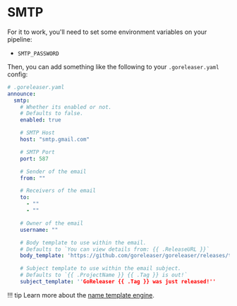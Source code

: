 # SMTP

For it to work, you'll need to set some environment variables on your pipeline:

- `SMTP_PASSWORD`

Then, you can add something like the following to your `.goreleaser.yaml` config:

```yaml
# .goreleaser.yaml
announce:
  smtp:
    # Whether its enabled or not.
    # Defaults to false.
    enabled: true

    # SMTP Host
    host: "smtp.gmail.com"

    # SMTP Port
    port: 587

    # Sender of the email
    from: ""

    # Receivers of the email
    to:
      - ""
      - ""

    # Owner of the email
    username: ""

    # Body template to use within the email.
    # Defaults to `You can view details from: {{ .ReleaseURL }}`
    body_template: 'https://github.com/goreleaser/goreleaser/releases/tag/{{ .Tag }}'

    # Subject template to use within the email subject.
    # Defaults to `{{ .ProjectName }} {{ .Tag }} is out!`
    subject_template: ''GoReleaser {{ .Tag }} was just released!''
```

!!! tip
    Learn more about the [name template engine](/customization/templates/).
